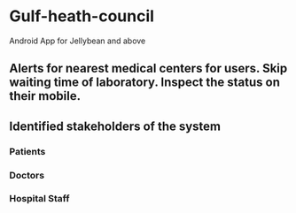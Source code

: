 # Gulf-heath-council
Android App for Jellybean and above
## Alerts for nearest medical centers for users. Skip waiting time of laboratory. Inspect the status on their mobile.
## Identified stakeholders of the system
###  Patients
### Doctors
### Hospital Staff
